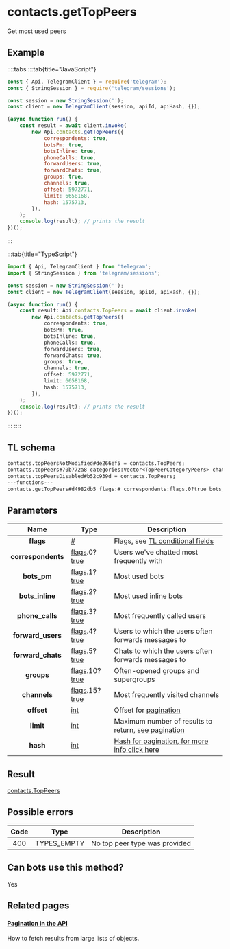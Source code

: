 # contacts.getTopPeers

Get most used peers

## Example

::::tabs
:::tab{title="JavaScript"}

```js
const { Api, TelegramClient } = require('telegram');
const { StringSession } = require('telegram/sessions');

const session = new StringSession('');
const client = new TelegramClient(session, apiId, apiHash, {});

(async function run() {
    const result = await client.invoke(
        new Api.contacts.getTopPeers({
            correspondents: true,
            botsPm: true,
            botsInline: true,
            phoneCalls: true,
            forwardUsers: true,
            forwardChats: true,
            groups: true,
            channels: true,
            offset: 5972771,
            limit: 6658168,
            hash: 1575713,
        }),
    );
    console.log(result); // prints the result
})();
```

:::

:::tab{title="TypeScript"}

```ts
import { Api, TelegramClient } from 'telegram';
import { StringSession } from 'telegram/sessions';

const session = new StringSession('');
const client = new TelegramClient(session, apiId, apiHash, {});

(async function run() {
    const result: Api.contacts.TopPeers = await client.invoke(
        new Api.contacts.getTopPeers({
            correspondents: true,
            botsPm: true,
            botsInline: true,
            phoneCalls: true,
            forwardUsers: true,
            forwardChats: true,
            groups: true,
            channels: true,
            offset: 5972771,
            limit: 6658168,
            hash: 1575713,
        }),
    );
    console.log(result); // prints the result
})();
```

:::
::::

## TL schema

```txt
contacts.topPeersNotModified#de266ef5 = contacts.TopPeers;
contacts.topPeers#70b772a8 categories:Vector<TopPeerCategoryPeers> chats:Vector<Chat> users:Vector<User> = contacts.TopPeers;
contacts.topPeersDisabled#b52c939d = contacts.TopPeers;
---functions---
contacts.getTopPeers#d4982db5 flags:# correspondents:flags.0?true bots_pm:flags.1?true bots_inline:flags.2?true phone_calls:flags.3?true forward_users:flags.4?true forward_chats:flags.5?true groups:flags.10?true channels:flags.15?true offset:int limit:int hash:int = contacts.TopPeers;
```

## Parameters

|        Name        | Type                                                                                                                               | Description                                                                                             |
| :----------------: | ---------------------------------------------------------------------------------------------------------------------------------- | ------------------------------------------------------------------------------------------------------- |
|     **flags**      | [#](https://core.telegram.org/type/%23)                                                                                            | Flags, see [TL conditional fields](https://core.telegram.org/mtproto/TL-combinators#conditional-fields) |
| **correspondents** | [flags](https://core.telegram.org/mtproto/TL-combinators#conditional-fields).0?[true](https://core.telegram.org/constructor/true)  | Users we've chatted most frequently with                                                                |
|    **bots_pm**     | [flags](https://core.telegram.org/mtproto/TL-combinators#conditional-fields).1?[true](https://core.telegram.org/constructor/true)  | Most used bots                                                                                          |
|  **bots_inline**   | [flags](https://core.telegram.org/mtproto/TL-combinators#conditional-fields).2?[true](https://core.telegram.org/constructor/true)  | Most used inline bots                                                                                   |
|  **phone_calls**   | [flags](https://core.telegram.org/mtproto/TL-combinators#conditional-fields).3?[true](https://core.telegram.org/constructor/true)  | Most frequently called users                                                                            |
| **forward_users**  | [flags](https://core.telegram.org/mtproto/TL-combinators#conditional-fields).4?[true](https://core.telegram.org/constructor/true)  | Users to which the users often forwards messages to                                                     |
| **forward_chats**  | [flags](https://core.telegram.org/mtproto/TL-combinators#conditional-fields).5?[true](https://core.telegram.org/constructor/true)  | Chats to which the users often forwards messages to                                                     |
|     **groups**     | [flags](https://core.telegram.org/mtproto/TL-combinators#conditional-fields).10?[true](https://core.telegram.org/constructor/true) | Often-opened groups and supergroups                                                                     |
|    **channels**    | [flags](https://core.telegram.org/mtproto/TL-combinators#conditional-fields).15?[true](https://core.telegram.org/constructor/true) | Most frequently visited channels                                                                        |
|     **offset**     | [int](https://core.telegram.org/type/int)                                                                                          | Offset for [pagination](https://core.telegram.org/api/offsets)                                          |
|     **limit**      | [int](https://core.telegram.org/type/int)                                                                                          | Maximum number of results to return, [see pagination](https://core.telegram.org/api/offsets)            |
|      **hash**      | [int](https://core.telegram.org/type/int)                                                                                          | [Hash for pagination, for more info click here](https://core.telegram.org/api/offsets#hash-generation)  |

## Result

[contacts.TopPeers](https://core.telegram.org/type/contacts.TopPeers)

## Possible errors

| Code | Type        | Description                   |
| :--: | ----------- | ----------------------------- |
| 400  | TYPES_EMPTY | No top peer type was provided |

## Can bots use this method?

Yes

## Related pages

#### [Pagination in the API](https://core.telegram.org/api/offsets)

How to fetch results from large lists of objects.
